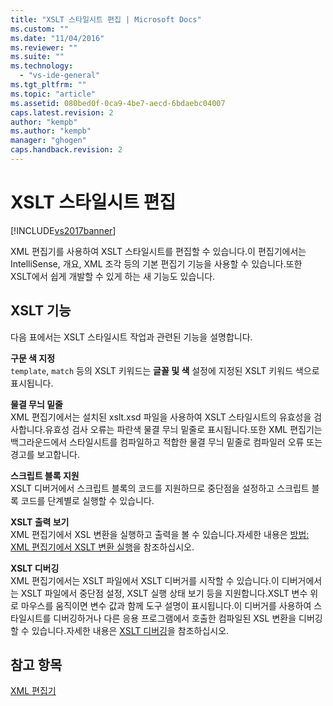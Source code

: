 ```yaml
---
title: "XSLT 스타일시트 편집 | Microsoft Docs"
ms.custom: ""
ms.date: "11/04/2016"
ms.reviewer: ""
ms.suite: ""
ms.technology: 
  - "vs-ide-general"
ms.tgt_pltfrm: ""
ms.topic: "article"
ms.assetid: 080bed0f-0ca9-4be7-aecd-6bdaebc04007
caps.latest.revision: 2
author: "kempb"
ms.author: "kempb"
manager: "ghogen"
caps.handback.revision: 2
---
```

# XSLT 스타일시트 편집
[!INCLUDE[vs2017banner](../code-quality/includes/vs2017banner.md)]

XML 편집기를 사용하여 XSLT 스타일시트를 편집할 수 있습니다.이 편집기에서는 IntelliSense, 개요, XML 조각 등의 기본 편집기 기능을 사용할 수 있습니다.또한 XSLT에서 쉽게 개발할 수 있게 하는 새 기능도 있습니다.  
  
## XSLT 기능  
 다음 표에서는 XSLT 스타일시트 작업과 관련된 기능을 설명합니다.  
  
 **구문 색 지정**  
 `template`, `match` 등의 XSLT 키워드는 **글꼴 및 색** 설정에 지정된 XSLT 키워드 색으로 표시됩니다.  
  
 **물결 무늬 밑줄**  
 XML 편집기에서는 설치된 xslt.xsd 파일을 사용하여 XSLT 스타일시트의 유효성을 검사합니다.유효성 검사 오류는 파란색 물결 무늬 밑줄로 표시됩니다.또한 XML 편집기는 백그라운드에서 스타일시트를 컴파일하고 적합한 물결 무늬 밑줄로 컴파일러 오류 또는 경고를 보고합니다.  
  
 **스크립트 블록 지원**  
 XSLT 디버거에서 스크립트 블록의 코드를 지원하므로 중단점을 설정하고 스크립트 블록 코드를 단계별로 실행할 수 있습니다.  
  
 **XSLT 출력 보기**  
 XML 편집기에서 XSL 변환을 실행하고 출력을 볼 수 있습니다.자세한 내용은 [방법: XML 편집기에서 XSLT 변환 실행](../xml-tools/how-to-execute-an-xslt-transformation-from-the-xml-editor.md)을 참조하십시오.  
  
 **XSLT 디버깅**  
 XML 편집기에서는 XSLT 파일에서 XSLT 디버거를 시작할 수 있습니다.이 디버거에서는 XSLT 파일에서 중단점 설정, XSLT 실행 상태 보기 등을 지원합니다.XSLT 변수 위로 마우스를 움직이면 변수 값과 함께 도구 설명이 표시됩니다.이 디버거를 사용하여 스타일시트를 디버깅하거나 다른 응용 프로그램에서 호출한 컴파일된 XSL 변환을 디버깅할 수 있습니다.자세한 내용은 [XSLT 디버깅](../xml-tools/debugging-xslt.md)을 참조하십시오.  
  
## 참고 항목  
 [XML 편집기](../xml-tools/xml-editor.md)